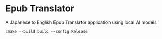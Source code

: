 # Epub Translator
A Japanese to English Epub Translator application using local AI models

```
cmake --build build --config Release
```